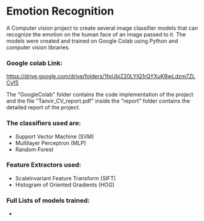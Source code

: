 # Emotion Recognition
A Computer vision project to create several image classifier models that can recognize 
the emotion on the human face of an image passed to it. 
The models were created and trained on Google Colab using Python and computer vision libraries.
### Google colab Link:
https://drive.google.com/drive/folders/1fpUbjZ20LYIQ1rQYXuKBwLdzm7ZLCyf5

The "GoogleColab" folder contains the code implementation of the project and the file "Tanvir_CV_report.pdf" inside the "report" folder contains the detailed report of the project. 

### The classifiers used are:
-  Support Vector Machine (SVM)
-  Multilayer Perceptron (MLP)
-  Random Forest

### Feature Extractors used: 
 - ScaleInvariant Feature Transform (SIFT) 
 - Histogram of Oriented Gradients (HOG)

### Full Lists of models trained: 
- 





